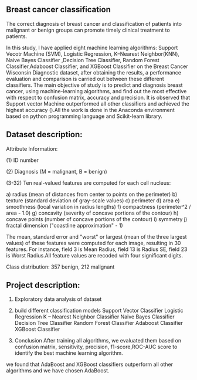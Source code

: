 ## Breast cancer classification

The correct diagnosis of breast cancer and classification of patients into malignant or benign groups can promote timely clinical treatment to patients.

In this study, I have applied eight machine learning algorithms: Support Vecotr Machine (SVM), Logistic Regression, K–Nearest Neighbor(KNN), Naive Bayes Classifier
,Decision Tree Classifier, Random Forest Classifier,Adaboost Classifier, and XGBoost Classifier on the Breast Cancer Wisconsin Diagnostic dataset, after obtaining the results, a performance evaluation and comparison is carried out between these different classifiers. The main objective of study is to predict and diagnosis
breast cancer, using machine-learning algorithms, and find out the most effective with respect to confusion matrix, accuracy and precision. It is observed that Support vector Machine outperformed all other classifiers and achieved the highest accuracy ().All the work is done in the Anaconda environment based on python programming language and Scikit-learn library.

## Dataset description:

Attribute Information:

(1) ID number
   
(2) Diagnosis (M = malignant, B = benign)
   
(3-32)
Ten real-valued features are computed for each cell nucleus:

a) radius (mean of distances from center to points on the perimeter)
b) texture (standard deviation of gray-scale values)
c) perimeter
d) area
e) smoothness (local variation in radius lengths)
f) compactness (perimeter^2 / area - 1.0)
g) concavity (severity of concave portions of the contour)
h) concave points (number of concave portions of the contour)
i) symmetry
j) fractal dimension ("coastline approximation" - 1)

The mean, standard error and "worst" or largest (mean of the three largest values) of these features were computed for each image, resulting in 30 features. For instance, field 3 is Mean Radius, field 13 is Radius SE, field 23 is Worst Radius.All feature values are recoded with four significant digits.

Class distribution: 357 benign, 212 malignant

## Project description:
1) Exploratory data analysis of dataset
   
2) build different classification models 
Support Vector Classifier
Logistic Regression
K – Nearest Neighbor Classifier
Naive Bayes Classifier
Decision Tree Classifier
Random Forest Classifier
Adaboost Classifier
XGBoost Classifier

3) Conclusion
 After training all algorithms, we evaluated them based on confusion matrix, sensitivity, precision, f1-score,ROC-AUC score to identify the best machine learning algorithm.

we found that AdaBoost and XGBoost classifiers outperform all other algorithms and we have chosen AdaBoost.



